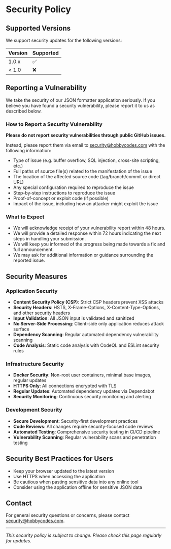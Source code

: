 # Security Policy

## Supported Versions

We support security updates for the following versions:

| Version | Supported          |
| ------- | ------------------ |
| 1.0.x   | :white_check_mark: |
| < 1.0   | :x:                |

## Reporting a Vulnerability

We take the security of our JSON formatter application seriously. If you believe you have found a security vulnerability, please report it to us as described below.

### How to Report a Security Vulnerability

**Please do not report security vulnerabilities through public GitHub issues.**

Instead, please report them via email to security@hobbycodes.com with the following information:

- Type of issue (e.g. buffer overflow, SQL injection, cross-site scripting, etc.)
- Full paths of source file(s) related to the manifestation of the issue
- The location of the affected source code (tag/branch/commit or direct URL)
- Any special configuration required to reproduce the issue
- Step-by-step instructions to reproduce the issue
- Proof-of-concept or exploit code (if possible)
- Impact of the issue, including how an attacker might exploit the issue

### What to Expect

- We will acknowledge receipt of your vulnerability report within 48 hours.
- We will provide a detailed response within 72 hours indicating the next steps in handling your submission.
- We will keep you informed of the progress being made towards a fix and full announcement.
- We may ask for additional information or guidance surrounding the reported issue.

## Security Measures

### Application Security

- **Content Security Policy (CSP)**: Strict CSP headers prevent XSS attacks
- **Security Headers**: HSTS, X-Frame-Options, X-Content-Type-Options, and other security headers
- **Input Validation**: All JSON input is validated and sanitized
- **No Server-Side Processing**: Client-side only application reduces attack surface
- **Dependency Scanning**: Regular automated dependency vulnerability scanning
- **Code Analysis**: Static code analysis with CodeQL and ESLint security rules

### Infrastructure Security

- **Docker Security**: Non-root user containers, minimal base images, regular updates
- **HTTPS Only**: All connections encrypted with TLS
- **Regular Updates**: Automated dependency updates via Dependabot
- **Security Monitoring**: Continuous security monitoring and alerting

### Development Security

- **Secure Development**: Security-first development practices
- **Code Reviews**: All changes require security-focused code reviews
- **Automated Testing**: Comprehensive security testing in CI/CD pipeline
- **Vulnerability Scanning**: Regular vulnerability scans and penetration testing

## Security Best Practices for Users

- Keep your browser updated to the latest version
- Use HTTPS when accessing the application
- Be cautious when pasting sensitive data into any online tool
- Consider using the application offline for sensitive JSON data

## Contact

For general security questions or concerns, please contact security@hobbycodes.com.

---

*This security policy is subject to change. Please check this page regularly for updates.*